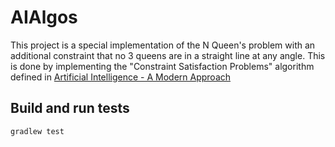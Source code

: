 # AIAlgos

This project is a special implementation of the N Queen's problem with an additional constraint that no 3 queens are in a straight line at any angle.
This is done by implementing the "Constraint Satisfaction Problems" algorithm defined in [Artificial Intelligence - A Modern Approach](http://aima.cs.berkeley.edu/) 

## Build and run tests
`gradlew test`

